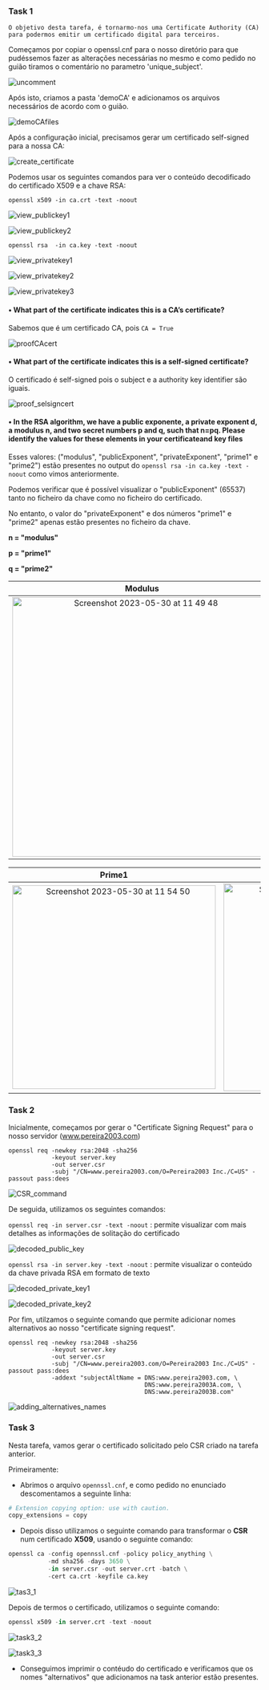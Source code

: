###  Task 1
 ```O objetivo desta tarefa, é tornarmo-nos uma Certificate Authority (CA) para podermos emitir um certificado digital para terceiros.```
 
 Começamos por copiar o openssl.cnf para o nosso diretório para que pudéssemos fazer as alterações necessárias no mesmo e como pedido no guião tiramos o comentário no parametro 'unique_subject'.
 
 ![uncomment](https://github.com/DCC-FCUP-SP/sp2223-t01g06/assets/123839132/2bf9ebce-a6ac-4ca3-b3ba-d05488b85043)

Após isto, criamos a pasta 'demoCA' e adicionamos os arquivos necessários de acordo com o guião.

![demoCAfiles](https://github.com/DCC-FCUP-SP/sp2223-t01g06/assets/123839132/47957b2c-3942-4ff3-8d69-d12ccd820eaa)

Após a configuração inicial, precisamos gerar um certificado self-signed para a nossa CA:

![create_certificate](https://github.com/DCC-FCUP-SP/sp2223-t01g06/assets/123839132/ff8aee23-1508-471b-81d2-af720aab8e5d)

Podemos usar os seguintes comandos para ver o conteúdo decodificado do certificado X509 e a chave RSA:

 ```openssl x509 -in ca.crt -text -noout``` 
 
 ![view_publickey1](https://github.com/DCC-FCUP-SP/sp2223-t01g06/assets/123839132/8d165e66-28e1-4fc7-bcdf-6f535c3a79a3)
 
 ![view_publickey2](https://github.com/DCC-FCUP-SP/sp2223-t01g06/assets/123839132/2e091b0a-fd64-46e1-a1ce-09a9f0c12d62)

 ```openssl rsa  -in ca.key -text -noout```
 
![view_privatekey1](https://github.com/DCC-FCUP-SP/sp2223-t01g06/assets/123839132/6525841a-bae6-49e3-92fe-551cd177fc28)

![view_privatekey2](https://github.com/DCC-FCUP-SP/sp2223-t01g06/assets/123839132/f5ef4805-9e07-4242-9ede-ccaf780a00aa)

![view_privatekey3](https://github.com/DCC-FCUP-SP/sp2223-t01g06/assets/123839132/bedfa333-4a78-4d44-a49b-fc743b4b88f1)

#### •  What part of the certificate indicates this is a CA’s certificate?
Sabemos que é um certificado CA, pois ``` CA = True ```

![proofCAcert](https://github.com/DCC-FCUP-SP/sp2223-t01g06/assets/123839132/269f7b18-f404-463f-8937-3a753101fa3c)

#### •  What part of the certificate indicates this is a self-signed certificate?
O certificado é self-signed pois o subject e a authority key identifier são iguais. 

![proof_selsigncert](https://github.com/DCC-FCUP-SP/sp2223-t01g06/assets/123839132/d0c42aca-830e-4daa-9b02-7f78e93393e4)

#### •  In the RSA algorithm, we have a public exponente, a private exponent d, a modulus n, and two secret numbers p and q, such that n=pq.  Please identify the values for these elements in your certificateand key files
Esses valores: ("modulus", "publicExponent", "privateExponent", "prime1" e "prime2") estão presentes no output do ```openssl rsa -in ca.key -text -noout``` como vimos anteriormente.

Podemos verificar que é possível visualizar o "publicExponent" (65537) tanto no ficheiro da chave como no ficheiro do certificado.

No entanto, o valor do "privateExponent" e dos números "prime1" e "prime2" apenas estão presentes no ficheiro da chave.

**n = "modulus"**

**p = "prime1"**

**q = "prime2"**

Modulus | Exponents
:---------:|:---------:
<img width="518" alt="Screenshot 2023-05-30 at 11 49 48" src="https://github.com/DCC-FCUP-SP/sp2223-t01g06/assets/98234753/7f9eba9f-1fca-4d76-b211-dba1a1b5ad13"> | <img width="391" alt="Screenshot 2023-05-30 at 11 50 30" src="https://github.com/DCC-FCUP-SP/sp2223-t01g06/assets/98234753/ecd2e87a-495d-45b1-8204-eb7a43aa3b4a">

Prime1 | Prime2
:--------:|:--------:
<img width="406" alt="Screenshot 2023-05-30 at 11 54 50" src="https://github.com/DCC-FCUP-SP/sp2223-t01g06/assets/98234753/8016ce7b-a343-43b9-b0d3-30b333b28f5c"> | <img width="414" alt="Screenshot 2023-05-30 at 11 55 07" src="https://github.com/DCC-FCUP-SP/sp2223-t01g06/assets/98234753/b461602a-04a5-4ab0-ab43-0d3ca1897472">

### Task 2

Inicialmente, começamos por gerar o "Certificate Signing Request" para o nosso servidor (www.pereira2003.com)

```
openssl req -newkey rsa:2048 -sha256
            -keyout server.key
            -out server.csr 
            -subj "/CN=www.pereira2003.com/O=Pereira2003 Inc./C=US" -passout pass:dees
```

![CSR_command](https://github.com/DCC-FCUP-SP/sp2223-t01g06/assets/123839132/c8b80736-0972-4212-a909-d30c95201955)

De seguida, utilizamos os seguintes comandos:

```openssl req -in server.csr -text -noout``` : permite visualizar com mais detalhes as informações de solitação do certificado

![decoded_public_key](https://github.com/DCC-FCUP-SP/sp2223-t01g06/assets/123839132/91fbdaf1-08b6-4453-998c-54a74f64db2c)

```openssl rsa -in server.key -text -noout``` : permite visualizar o conteúdo da chave privada RSA em formato de texto
 
![decoded_private_key1](https://github.com/DCC-FCUP-SP/sp2223-t01g06/assets/123839132/b6f6b0d2-6d9b-4dba-8a9c-f5d2d18f2273)

![decoded_private_key2](https://github.com/DCC-FCUP-SP/sp2223-t01g06/assets/123839132/d44a7f83-1837-41ef-9e82-4c3fbda0f9af)

Por fim, utilzamos o seguinte comando que permite adicionar nomes alternativos ao nosso "certificate signing request".

```
openssl req -newkey rsa:2048 -sha256
            -keyout server.key
            -out server.csr 
            -subj "/CN=www.pereira2003.com/O=Pereira2003 Inc./C=US" -passout pass:dees
            -addext "subjectAltName = DNS:www.pereira2003.com, \
                                      DNS:www.pereira2003A.com, \
                                      DNS:www.pereira2003B.com"
```

![adding_alternatives_names](https://github.com/DCC-FCUP-SP/sp2223-t01g06/assets/123839132/f340c6e9-e1a2-4408-ac34-0bb3cb0725aa)

### Task 3

Nesta tarefa, vamos gerar o certificado solicitado pelo CSR criado na tarefa anterior. 

Primeiramente:

* Abrimos o arquivo ```opennssl.cnf```, e como pedido no enunciado descomentamos a seguinte linha:
```py
# Extension copying option: use with caution.
copy_extensions = copy
```

* Depois disso utilizamos o seguinte comando para transformar o **CSR** num certificado **X509**, usando o seguinte comando:

```py
openssl ca -config opennssl.cnf -policy policy_anything \
           -md sha256 -days 3650 \
           -in server.csr -out server.crt -batch \
           -cert ca.crt -keyfile ca.key
```

![tas3_1](https://github.com/DCC-FCUP-SP/sp2223-t01g06/assets/123839132/6b79afc7-ab6b-4b4b-a3a6-51cb78fd0d7e)

Depois de termos o certificado, utilizamos o seguinte comando:

```py
openssl x509 -in server.crt -text -noout

```
![task3_2](https://github.com/DCC-FCUP-SP/sp2223-t01g06/assets/123839132/7d41bd8b-84dc-4881-8331-1fc7a41f2b09)

![task3_3](https://github.com/DCC-FCUP-SP/sp2223-t01g06/assets/123839132/09ac71e2-8c47-4d50-9d78-857e3e2de213)

* Conseguimos imprimir o contéudo do certificado e verificamos que os nomes "alternativos" que adicionamos na task anterior estão presentes.

